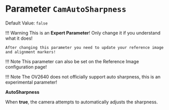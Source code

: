 # Parameter `CamAutoSharpness`
Default Value: `false`

!!! Warning
    This is an **Expert Parameter**! Only change it if you understand what it does!

	After changing this parameter you need to update your reference image and alignment markers!

!!! Note
    This parameter can also be set on the Reference Image configuration page!

!!! Note
    The OV2640 does not officially support auto sharpness, this is an experimental parameter!

**AutoSharpness**

When **true**, the camera attempts to automatically adjusts the sharpness.
